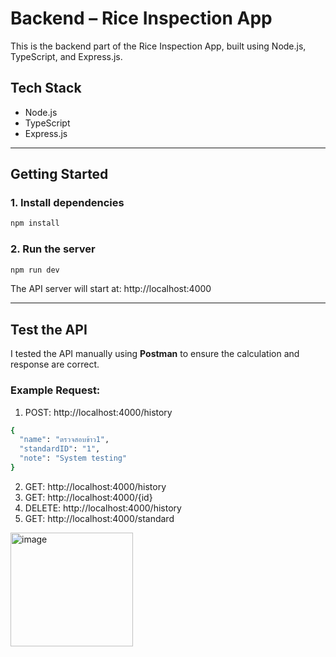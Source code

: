 # Backend – Rice Inspection App

This is the backend part of the Rice Inspection App, built using Node.js, TypeScript, and Express.js.

## Tech Stack

- Node.js
- TypeScript
- Express.js

---

## Getting Started

### 1. Install dependencies

```bash
npm install
```

### 2. Run the server
```bash
npm run dev
```
The API server will start at: http://localhost:4000


---

## Test the API

I tested the API manually using **Postman** to ensure the calculation and response are correct.

### Example Request:
1. POST: http://localhost:4000/history
```bash
{
  "name": "ตรวจสอบข้าว1",
  "standardID": "1",
  "note": "System testing"
}
```

2. GET: http://localhost:4000/history
3. GET: http://localhost:4000/{id}
4. DELETE: http://localhost:4000/history
5. GET: http://localhost:4000/standard

<img width="196" height="182" alt="image" src="https://github.com/user-attachments/assets/9339b05c-69cb-4882-9c8b-c3f70bdd76b1" />

